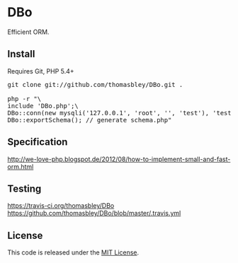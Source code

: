 DBo
===

Efficient ORM.

Install
-------
Requires Git, PHP 5.4+
<pre>
git clone git://github.com/thomasbley/DBo.git .

php -r "\
include 'DBo.php';\
DBo::conn(new mysqli('127.0.0.1', 'root', '', 'test'), 'test');\
DBo::exportSchema(); // generate schema.php"
</pre>

Specification
-------------
http://we-love-php.blogspot.de/2012/08/how-to-implement-small-and-fast-orm.html

Testing
-------
https://travis-ci.org/thomasbley/DBo<br/>
https://github.com/thomasbley/DBo/blob/master/.travis.yml<br/>

License
-------
This code is released under the <a href="/thomasbley/DBo/blob/master/LICENSE">MIT License</a>.
